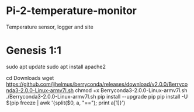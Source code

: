 # Pi-2-temperature-monitor
Temperature sensor, logger and site

# Genesis 1:1

sudo apt update
sudo apt install apache2

cd Downloads
wget https://github.com/jjhelmus/berryconda/releases/download/v2.0.0/Berryconda3-2.0.0-Linux-armv7l.sh
chmod +x Berryconda3-2.0.0-Linux-armv7l.sh
./Berryconda3-2.0.0-Linux-armv7l.sh
pip install --upgrade pip
pip install -U $(pip freeze | awk '{split($0, a, "=="); print a[1]}')


